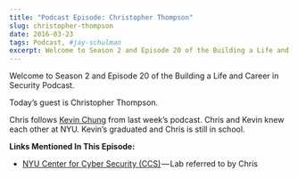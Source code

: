 ```yaml
---
title: "Podcast Episode: Christopher Thompson"
slug: christopher-thompson
date: 2016-03-23
tags: Podcast, #jay-schulman
excerpt: Welcome to Season 2 and Episode 20 of the Building a Life and Career in Security Podcast.
---
```


Welcome to Season 2 and Episode 20 of the Building a Life and Career in Security Podcast.

Today’s guest is Christopher Thompson.

Chris follows [Kevin Chung](https://www.jayschulman.com/kevin-chung/) from last week’s podcast. Chris and Kevin knew each other at NYU. Kevin’s graduated and Chris is still in school.

**Links Mentioned In This Episode:**

- [NYU Center for Cyber Security (CCS)](http://cyber.nyu.edu/) — Lab referred to by Chris
